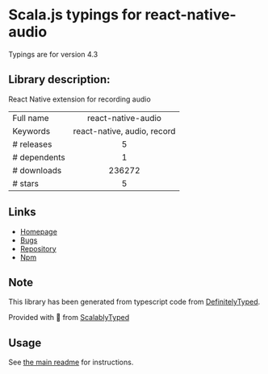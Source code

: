 
# Scala.js typings for react-native-audio

Typings are for version 4.3

## Library description:
React Native extension for recording audio

|                    |                 |
| ------------------ | :-------------: |
| Full name          | react-native-audio |
| Keywords           | react-native, audio, record |
| # releases         | 5 |
| # dependents       | 1 |
| # downloads        | 236272 |
| # stars            | 5 |

## Links
- [Homepage](https://github.com/jsierles/react-native-audio#readme)
- [Bugs](https://github.com/jsierles/react-native-audio/issues)
- [Repository](https://github.com/jsierles/react-native-audio)
- [Npm](https://www.npmjs.com/package/react-native-audio)
    


## Note
This library has been generated from typescript code from [DefinitelyTyped](https://definitelytyped.org).

Provided with :purple_heart: from [ScalablyTyped](https://github.com/oyvindberg/ScalablyTyped)

## Usage
See [the main readme](../../readme.md) for instructions.


